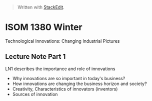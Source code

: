 


> Written with [StackEdit](https://stackedit.io/).

# ISOM 1380 Winter

Technological Innovations: Changing Industrial Pictures

## Lecture Note Part 1
LN1 describes the importance and role of innovations
- Why innovations are so important in today's business?
- How innovations are changing the business horizon and society?
- Creativity, Characteristics of innovators (inventors)
- Sources of innovation


<!--stackedit_data:
eyJoaXN0b3J5IjpbMjAyMjQ3OTczNiwtMTc0ODI5OTA4Myw4NT
ExMDIxMjRdfQ==
-->